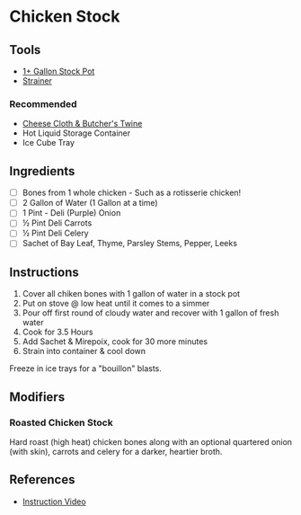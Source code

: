 # Chicken Stock

## Tools

- [1+ Gallon Stock Pot](https://amzn.to/390qiQt)
- [Strainer](https://amzn.to/38NSjKR)

### Recommended

- [Cheese Cloth & Butcher's Twine](https://amzn.to/3aoFQ0m)
- Hot Liquid Storage Container
- Ice Cube Tray

## Ingredients

- [ ] Bones from 1 whole chicken - Such as a rotisserie chicken!
- [ ] 2 Gallon of Water (1 Gallon at a time)
- [ ] 1 Pint - Deli (Purple) Onion
- [ ] ½ Pint Deli Carrots
- [ ] ½ Pint Deli Celery
- [ ] Sachet of Bay Leaf, Thyme, Parsley Stems, Pepper, Leeks

## Instructions

1. Cover all chiken bones with 1 gallon of water in a stock pot
2. Put on stove @ low heat until it comes to a simmer
3. Pour off first round of cloudy water and recover with 1 gallon of fresh water
4. Cook for 3.5 Hours
5. Add Sachet & Mirepoix, cook for 30 more minutes
6. Strain into container & cool down

Freeze in ice trays for a "bouillon" blasts.

## Modifiers

### Roasted Chicken Stock

Hard roast (high heat) chicken bones along with an optional quartered onion
(with skin), carrots and celery for a darker, heartier broth.

## References

- [Instruction Video](chicken-stock.mp4)

